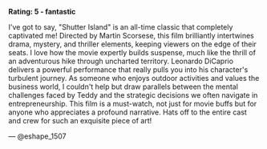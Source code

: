 **Rating: 5 - fantastic**

I've got to say, "Shutter Island" is an all-time classic that completely captivated me! Directed by Martin Scorsese, this film brilliantly intertwines drama, mystery, and thriller elements, keeping viewers on the edge of their seats. I love how the movie expertly builds suspense, much like the thrill of an adventurous hike through uncharted territory. Leonardo DiCaprio delivers a powerful performance that really pulls you into his character's turbulent journey. As someone who enjoys outdoor activities and values the business world, I couldn't help but draw parallels between the mental challenges faced by Teddy and the strategic decisions we often navigate in entrepreneurship. This film is a must-watch, not just for movie buffs but for anyone who appreciates a profound narrative. Hats off to the entire cast and crew for such an exquisite piece of art! 

— @eshape_1507